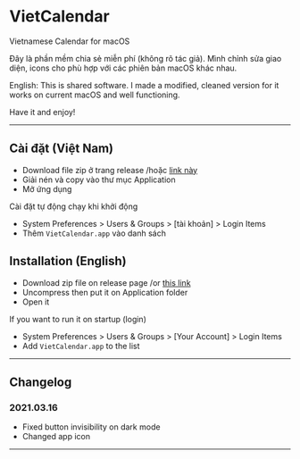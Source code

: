 # VietCalendar

Vietnamese Calendar for macOS

Đây là phần mềm chia sẻ miễn phí (không rõ tác giả). 
Mình chỉnh sửa giao diện, icons cho phù hợp với các phiên bản macOS khác nhau.

English: 
This is shared software. 
I made a modified, cleaned version for it works on current macOS and well functioning.


Have it and enjoy!


---

## Cài đặt (Việt Nam)

- Download file zip ở trang release /hoặc [link này](https://github.com/neikxd/VietCalendar/releases/download/20210316/VietCalendar.app.zip)
- Giải nén và copy vào thư mục Application
- Mở ứng dụng


Cài đặt tự động chạy khi khởi động

- System Preferences > Users & Groups > [tài khoản] > Login Items
- Thêm `VietCalendar.app` vào danh sách


## Installation (English)

- Download zip file on release page /or [this link](https://github.com/neikxd/VietCalendar/releases/download/20210316/VietCalendar.app.zip)
- Uncompress then put it on Application folder
- Open it


If you want to run it on startup (login)

- System Preferences > Users & Groups > [Your Account] > Login Items
- Add `VietCalendar.app` to the list


---

## Changelog

### 2021.03.16

- Fixed button invisibility on dark mode
- Changed app icon

---
